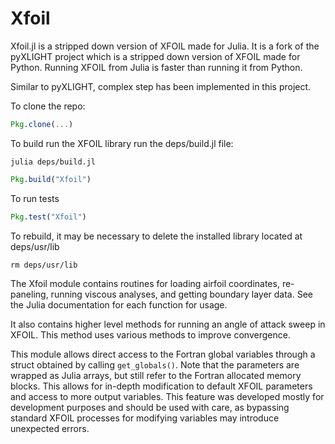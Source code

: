 # Xfoil

Xfoil.jl is a stripped down version of XFOIL made for Julia.  It is a fork of
the pyXLIGHT project which is a stripped down version of XFOIL made for Python.
Running XFOIL from Julia is faster than running it from Python.

Similar to pyXLIGHT, complex step has been implemented in this project.

To clone the repo:
```julia
Pkg.clone(...)
```

To build run the XFOIL library run the deps/build.jl file:

`julia deps/build.jl`

```julia
Pkg.build("Xfoil")
```

To run tests

```julia
Pkg.test("Xfoil")
```

To rebuild, it may be necessary to delete the installed library located at
deps/usr/lib

`rm deps/usr/lib`

The Xfoil module contains routines for loading airfoil coordinates, re-paneling,
running viscous analyses, and getting boundary layer data.  See the
Julia documentation for each function for usage.

It also contains higher level methods for running an angle of
attack sweep in XFOIL.  This method uses various methods to improve convergence.

This module allows direct access to the Fortran global variables
through a struct obtained by calling `get_globals()`. Note that the
parameters are wrapped as Julia arrays, but still refer to the Fortran allocated
memory blocks.  This allows for in-depth modification to default XFOIL
parameters and access to more output variables.  This feature was developed
mostly for development purposes and should be used with care, as bypassing
standard XFOIL processes for modifying variables may introduce unexpected errors.
